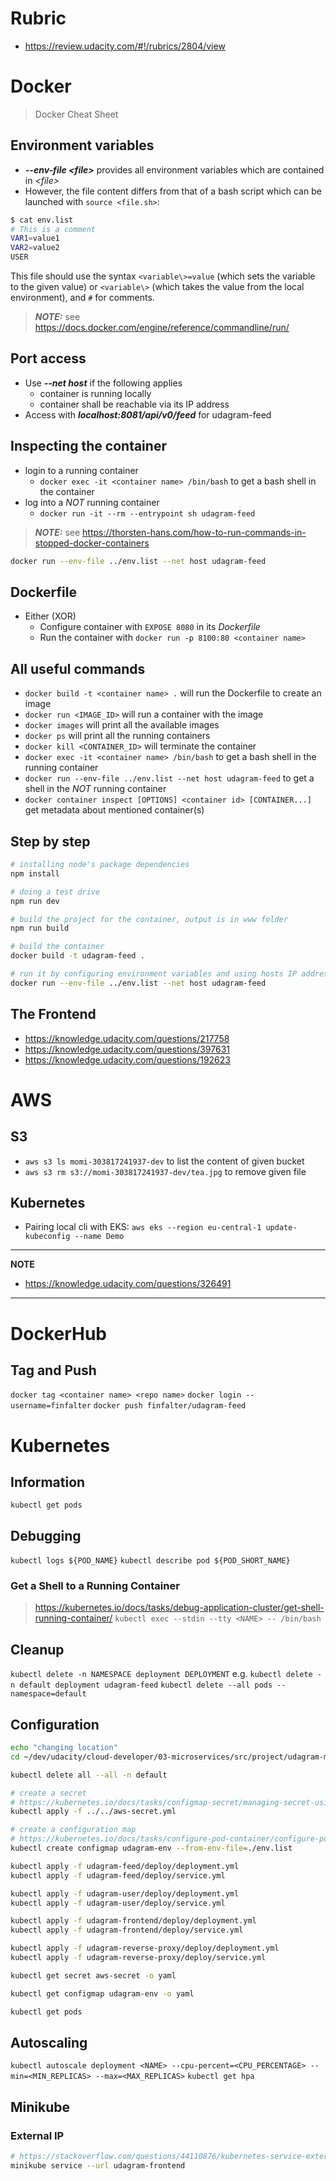 # Rubric
* https://review.udacity.com/#!/rubrics/2804/view


# Docker

> Docker Cheat Sheet

## Environment variables
* __*--env-file <file\>*__ provides all environment variables which are contained in *<file\>*
* However, the file content differs from that of a bash script which can be launched with ```source <file.sh>```:
```bash
$ cat env.list
# This is a comment
VAR1=value1
VAR2=value2
USER
```
This file should use the syntax ```<variable\>=value``` (which sets the variable to the given value) or ```<variable\>``` (which takes the value from the local environment), and ```#``` for comments.

> **_NOTE:_**  see https://docs.docker.com/engine/reference/commandline/run/


## Port access
* Use __*--net host*__ if the following applies
	- container is running locally
	- container shall be reachable via its IP address
* Access with __*localhost:8081/api/v0/feed*__ for udagram-feed

## Inspecting the container
* login to a running container
	- ```docker exec -it <container name> /bin/bash``` to get a bash shell in the container
* log into a *NOT* running container
	- ```docker run -it --rm --entrypoint sh udagram-feed```

> **_NOTE:_** see https://thorsten-hans.com/how-to-run-commands-in-stopped-docker-containers


```bash
docker run --env-file ../env.list --net host udagram-feed
```

## Dockerfile
* Either (XOR)
	- Configure container with ```EXPOSE 8080``` in its *Dockerfile*
	- Run the container with ```docker run -p 8100:80 <container name>```

## All useful commands
* ```docker build -t <container name> .``` will run the Dockerfile to create an image
* ```docker run <IMAGE_ID>``` will run a container with the image
* ```docker images``` will print all the available images
* ```docker ps``` will print all the running containers
* ```docker kill <CONTAINER_ID>``` will terminate the container
* ```docker exec -it <container name> /bin/bash``` to get a bash shell in the running container
* ```docker run --env-file ../env.list --net host udagram-feed``` to get a shell in the *NOT* running container
* ```docker container inspect [OPTIONS] <container id> [CONTAINER...]``` get metadata about mentioned container(s)

## Step by step
```bash
# installing node's package dependencies
npm install

# doing a test drive
npm run dev

# build the project for the container, output is in www folder
npm run build

# build the container
docker build -t udagram-feed .

# run it by configuring environment variables and using hosts IP address
docker run --env-file ../env.list --net host udagram-feed
```

## The Frontend

* https://knowledge.udacity.com/questions/217758
* https://knowledge.udacity.com/questions/397631
* https://knowledge.udacity.com/questions/192623

# AWS

## S3
* ```aws s3 ls momi-303817241937-dev``` to list the content of given bucket
* ```aws s3 rm s3://momi-303817241937-dev/tea.jpg``` to remove given file 

## Kubernetes
* Pairing local cli with EKS:
```aws eks --region eu-central-1 update-kubeconfig --name Demo```

---
**NOTE**

* https://knowledge.udacity.com/questions/326491

---

# DockerHub

## Tag and Push
```docker tag <container name> <repo name>```
```docker login --username=finfalter```
```docker push finfalter/udagram-feed```

# Kubernetes

## Information
```kubectl get pods```

## Debugging
```kubectl logs ${POD_NAME}```
```kubectl describe pod ${POD_SHORT_NAME}```

### Get a Shell to a Running Container
> https://kubernetes.io/docs/tasks/debug-application-cluster/get-shell-running-container/
```kubectl exec --stdin --tty <NAME> -- /bin/bash```

## Cleanup
```kubectl delete -n NAMESPACE deployment DEPLOYMENT``` e.g. ```kubectl delete -n default deployment udagram-feed```
```kubectl delete --all pods --namespace=default```


## Configuration
```bash
echo "changing location"
cd ~/dev/udacity/cloud-developer/03-microservices/src/project/udagram-microservices

kubectl delete all --all -n default

# create a secret
# https://kubernetes.io/docs/tasks/configmap-secret/managing-secret-using-config-file/
kubectl apply -f ../../aws-secret.yml

# create a configuration map
# https://kubernetes.io/docs/tasks/configure-pod-container/configure-pod-configmap/
kubectl create configmap udagram-env --from-env-file=./env.list

kubectl apply -f udagram-feed/deploy/deployment.yml
kubectl apply -f udagram-feed/deploy/service.yml

kubectl apply -f udagram-user/deploy/deployment.yml
kubectl apply -f udagram-user/deploy/service.yml

kubectl apply -f udagram-frontend/deploy/deployment.yml
kubectl apply -f udagram-frontend/deploy/service.yml

kubectl apply -f udagram-reverse-proxy/deploy/deployment.yml
kubectl apply -f udagram-reverse-proxy/deploy/service.yml

kubectl get secret aws-secret -o yaml

kubectl get configmap udagram-env -o yaml

kubectl get pods
```

## Autoscaling
```kubectl autoscale deployment <NAME> --cpu-percent=<CPU_PERCENTAGE> --min=<MIN_REPLICAS> --max=<MAX_REPLICAS>```
```kubectl get hpa```

## Minikube

### External IP
```bash
# https://stackoverflow.com/questions/44110876/kubernetes-service-external-ip-pending
minikube service --url udagram-frontend
```